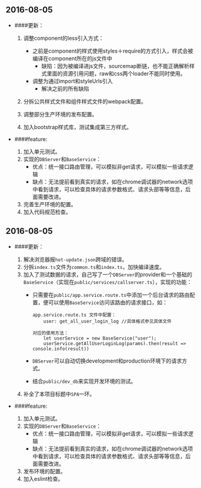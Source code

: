 2016-08-05
----

+ ####更新：

   1. 调整component的less引入方式：
       + 之前是component的样式使用styles＋require的方式引入，样式会被编译在component所在的js文件中
           + 缺陷：因为被编译进js文件，sourcemap断链，也不能正确解析样式里面的资源引用问题，raw和css两个loader不能同时使用。
       + 调整为通过import和styleUrls引入
           + 解决之前的所有缺陷

   2. 分拆公共样式文件和组件样式文件的webpack配置。
   3. 调整部分生产环境的发布配置。
   4. 加入bootstrap样式库，测试集成第三方样式。

+ ####feature:

    1. 加入单元测试。
    2. 实现的`DBServer`和`BaseService`：
       + 优点：统一接口路由管理，可以模拟非get请求，可以模拟一些请求逻辑
       + 缺点：无法提前看到真实的请求，如在chrome调试器的network选项中看到请求，可以检查具体的请求参数格式、请求头部等等信息，后面需要改进。
    3. 完善生产环境的配置。
    4. 加入代码规范检查。

2016-08-05
----

+ ####更新：

   1. 解决浏览器报`hot-update.json`跨域的错误。
   2. 分拆`index.ts`文件为`common.ts`和`index.ts`，加快编译速度。
   3. 加入了测试数据的请求，自己写了一个`DBServer`的provider和一个基础的`BaseService`（实现在`public/services/callserver.ts`），实现的功能：
       + 只需要在`public/app.service.route.ts`中添加一个后台请求的路由配置，便可以使用`BaseService`访问该路由的请求接口，如：

           ````
           app.service.route.ts 文件中配置：
               user: get_all_user_login_log //具体格式参见具体文件

           对应的使用方法：
               let userService = new BaseService("user");
               userService.getAllUserLoginLog(params).then(result => console.info(result))

           ````
       + `DBServer`可以自动切换development和production环境下的请求方式。
       + 结合`public/dev_db`来实现开发环境的测试。
    4. 补全了本项目标题中`SPA`一环。

+ ####feature:

    1. 加入单元测试。
    2. 实现的`DBServer`和`BaseService`：
       + 优点：统一接口路由管理，可以模拟非get请求，可以模拟一些请求逻辑
       + 缺点：无法提前看到真实的请求，如在chrome调试器的network选项中看到请求，可以检查具体的请求参数格式、请求头部等等信息，后面需要改进。
    3. 发布环境的配置。
    4. 加入eslint检查。